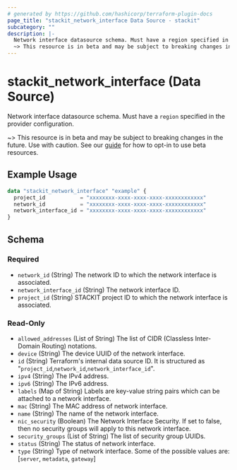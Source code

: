 ```yaml
---
# generated by https://github.com/hashicorp/terraform-plugin-docs
page_title: "stackit_network_interface Data Source - stackit"
subcategory: ""
description: |-
  Network interface datasource schema. Must have a region specified in the provider configuration.
  ~> This resource is in beta and may be subject to breaking changes in the future. Use with caution. See our guide https://registry.terraform.io/providers/stackitcloud/stackit/latest/docs/guides/opting_into_beta_resources for how to opt-in to use beta resources.
---
```


# stackit_network_interface (Data Source)

Network interface datasource schema. Must have a `region` specified in the provider configuration.

~> This resource is in beta and may be subject to breaking changes in the future. Use with caution. See our [guide](https://registry.terraform.io/providers/stackitcloud/stackit/latest/docs/guides/opting_into_beta_resources) for how to opt-in to use beta resources.

## Example Usage

```terraform
data "stackit_network_interface" "example" {
  project_id           = "xxxxxxxx-xxxx-xxxx-xxxx-xxxxxxxxxxxx"
  network_id           = "xxxxxxxx-xxxx-xxxx-xxxx-xxxxxxxxxxxx"
  network_interface_id = "xxxxxxxx-xxxx-xxxx-xxxx-xxxxxxxxxxxx"
}
```

<!-- schema generated by tfplugindocs -->
## Schema

### Required

- `network_id` (String) The network ID to which the network interface is associated.
- `network_interface_id` (String) The network interface ID.
- `project_id` (String) STACKIT project ID to which the network interface is associated.

### Read-Only

- `allowed_addresses` (List of String) The list of CIDR (Classless Inter-Domain Routing) notations.
- `device` (String) The device UUID of the network interface.
- `id` (String) Terraform's internal data source ID. It is structured as "`project_id`,`network_id`,`network_interface_id`".
- `ipv4` (String) The IPv4 address.
- `ipv6` (String) The IPv6 address.
- `labels` (Map of String) Labels are key-value string pairs which can be attached to a network interface.
- `mac` (String) The MAC address of network interface.
- `name` (String) The name of the network interface.
- `nic_security` (Boolean) The Network Interface Security. If set to false, then no security groups will apply to this network interface.
- `security_groups` (List of String) The list of security group UUIDs.
- `status` (String) The status of network interface.
- `type` (String) Type of network interface. Some of the possible values are: [`server`, `metadata`, `gateway`]
